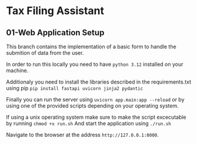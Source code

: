 # Tax Filing Assistant

## 01-Web Application Setup

This branch contains the implementation of a basic form to handle the submition of data from the user.

In order to run this locally you need to have `python 3.12` installed on your machine.

Additionaly you need to install the libraries described in the requirements.txt using pip
`pip install fastapi uvicorn jinja2 pydantic`

Finally you can run the server using `uvicorn app.main:app --reload` or by using one of the provided scripts depending on your operating system.

If using a unix operating system make sure to make the script excecutable by running `chmod +x run.sh` And start the application using `./run.sh`

Navigate to the browser at the address `http://127.0.0.1:8000`.